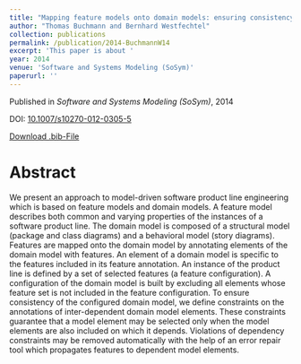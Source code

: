 ```yaml
---
title: "Mapping feature models onto domain models: ensuring consistency of configured domain models"
author: "Thomas Buchmann and Bernhard Westfechtel"
collection: publications
permalink: /publication/2014-BuchmannW14
excerpt: 'This paper is about '
year: 2014
venue: 'Software and Systems Modeling (SoSym)'
paperurl: ''
---
```


Published in *Software and Systems Modeling (SoSym)*, 2014

DOI: [10.1007/s10270-012-0305-5](https://doi.org/10.1007/s10270-012-0305-5)

[Download .bib-File](https://tbuchmann.github.io/files/BuchmannW14.bib)

Abstract
=====

We present an approach to model-driven software product line engineering which is based on feature models and domain models. A feature model describes both common and varying properties of the instances of a software product line. The domain model is composed of a structural model (package and class diagrams) and a behavioral model (story diagrams). Features are mapped onto the domain model by annotating elements of the domain model with features. An element of a domain model is specific to the features included in its feature annotation. An instance of the product line is defined by a set of selected features (a feature configuration). A configuration of the domain model is built by excluding all elements whose feature set is not included in the feature configuration. To ensure consistency of the configured domain model, we define constraints on the annotations of inter-dependent domain model elements. These constraints guarantee that a model element may be selected only when the model elements are also included on which it depends. Violations of dependency constraints may be removed automatically with the help of an error repair tool which propagates features to dependent model elements.